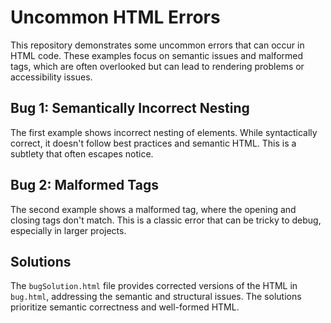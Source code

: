 # Uncommon HTML Errors

This repository demonstrates some uncommon errors that can occur in HTML code.  These examples focus on semantic issues and malformed tags, which are often overlooked but can lead to rendering problems or accessibility issues.

## Bug 1: Semantically Incorrect Nesting

The first example shows incorrect nesting of elements. While syntactically correct, it doesn't follow best practices and semantic HTML.  This is a subtlety that often escapes notice.

## Bug 2: Malformed Tags

The second example shows a malformed tag, where the opening and closing tags don't match.  This is a classic error that can be tricky to debug, especially in larger projects.

## Solutions

The `bugSolution.html` file provides corrected versions of the HTML in `bug.html`, addressing the semantic and structural issues.  The solutions prioritize semantic correctness and well-formed HTML.